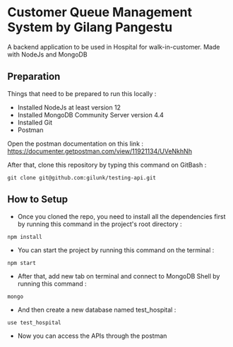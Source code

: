 # Customer Queue Management System by Gilang Pangestu

A backend application to be used in Hospital for walk-in-customer. Made with NodeJs and MongoDB

## Preparation
Things that need to be prepared to run this locally :
- Installed NodeJs at least version 12
- Installed MongoDB Community Server version 4.4
- Installed Git
- Postman

Open the postman documentation on this link : https://documenter.getpostman.com/view/11921134/UVeNkhNh

After that, clone this repository by typing this command on GitBash :

```
git clone git@github.com:gilunk/testing-api.git
```

## How to Setup
- Once you cloned the repo, you need to install all the dependencies first by running this command in the project's root directory :
```
npm install
```
- You can start the project by running this command on the terminal :
```
npm start
```
- After that, add new tab on terminal and connect to MongoDB Shell by running this command : 
```
mongo
```
- And then create a new database named test_hospital :
```
use test_hospital
```
- Now you can access the APIs through the postman